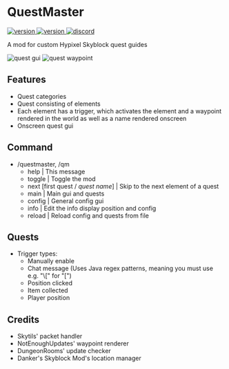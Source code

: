 # QuestMaster
<p>
  <a href="https://github.com/Doppelclick/QuestMaster/releases/latest" target="_blank">
    <img alt="version" src="https://img.shields.io/github/release/Doppelclick/QuestMaster?color=blue&style=for-the-badge" />
  </a>
  <a href="https://github.com/doppelclick/diana" target="_blank">
    <img alt="version" src="https://img.shields.io/static/v1?label=on&message=Github&color=black&style=for-the-badge"/>
  </a>
  <a href="https://discord.com/channels/@me" target="_blank">
    <img alt="discord" src="https://img.shields.io/badge/Discord-Doppelclick%235993-blue?style=for-the-badge&logo=appveyor" />
  </a>
</p>
A mod for custom Hypixel Skyblock quest guides

<p>
  <a>
    <img alt="quest gui" src="https://i.imgur.com/46MkiJW.png" />
  </a>
  <a>
    <img alt="quest waypoint" src="https://i.imgur.com/XZza2jp.png" />
  </a>
</p>

## Features
+ Quest categories
+ Quest consisting of elements
+ Each element has a trigger, which activates the element and a waypoint rendered in the world as well as a name rendered onscreen
+ Onscreen quest gui

## Command
+ /questmaster, /qm
  + help | This message
  + toggle | Toggle the mod
  + next [first quest / *quest name*] | Skip to the next element of a quest
  + main | Main gui and quests
  + config | General config gui
  + info | Edit the info display position and config
  + reload | Reload config and quests from file

## Quests
+ Trigger types:
  + Manually enable
  + Chat message (Uses Java regex patterns, meaning you must use e.g. "\\[" for "[")
  + Position clicked
  + Item collected
  + Player position

## Credits
+ Skytils' packet handler 
+ NotEnoughUpdates' waypoint renderer
+ DungeonRooms' update checker
+ Danker's Skyblock Mod's location manager
